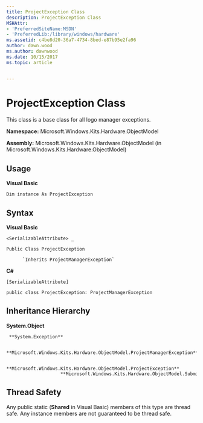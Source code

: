 ```yaml
---
title: ProjectException Class
description: ProjectException Class
MSHAttr:
- 'PreferredSiteName:MSDN'
- 'PreferredLib:/library/windows/hardware'
ms.assetid: c4be8d20-36a7-4734-8bed-e87b95e2fa96
author: dawn.wood
ms.author: dawnwood
ms.date: 10/15/2017
ms.topic: article


---
```


# ProjectException Class


This class is a base class for all logo manager exceptions.

**Namespace:** Microsoft.Windows.Kits.Hardware.ObjectModel

**Assembly:** Microsoft.Windows.Kits.Hardware.ObjectModel (in Microsoft.Windows.Kits.Hardware.ObjectModel)

## <span id="Usage"></span><span id="usage"></span><span id="USAGE"></span>Usage


**Visual Basic**

`Dim instance As ProjectException`

## <span id="Syntax"></span><span id="syntax"></span><span id="SYNTAX"></span>Syntax


**Visual Basic**

`<SerializableAttribute> _`

`Public Class ProjectException`

          `Inherits ProjectManagerException`

**C#**

`[SerializableAttribute]`

`public class ProjectException: ProjectManagerException`

## <span id="Inheritance_Hierarchy"></span><span id="inheritance_hierarchy"></span><span id="INHERITANCE_HIERARCHY"></span>Inheritance Hierarchy


**System.Object**

     **System.Exception**

          **Microsoft.Windows.Kits.Hardware.ObjectModel.ProjectManagerException**

               **Microsoft.Windows.Kits.Hardware.ObjectModel.ProjectException**                     **Microsoft.Windows.Kits.Hardware.ObjectModel.Submission.PackageException**

## <span id="Thread_Safety"></span><span id="thread_safety"></span><span id="THREAD_SAFETY"></span>Thread Safety


Any public static (**Shared** in Visual Basic) members of this type are thread safe. Any instance members are not guaranteed to be thread safe.

 

 






